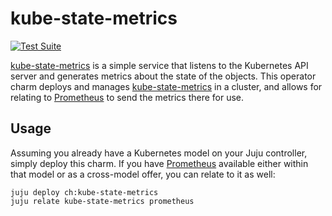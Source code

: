 # kube-state-metrics

[![Test Suite](https://github.com/johnsca/kube-state-metrics-operator/workflows/Test%20Suite/badge.svg)](https://github.com/johnsca/kube-state-metrics-operator/actions)

[kube-state-metrics][] is a simple service that listens to the Kubernetes API
server and generates metrics about the state of the objects. This operator
charm deploys and manages [kube-state-metrics][] in a cluster, and allows for
relating to [Prometheus][] to send the metrics there for use.


## Usage

Assuming you already have a Kubernetes model on your Juju controller,
simply deploy this charm. If you have [Prometheus][] available either
within that model or as a cross-model offer, you can relate to it as
well:

```
juju deploy ch:kube-state-metrics
juju relate kube-state-metrics prometheus
```


<!-- Links -->
[kube-state-metrics]: https://github.com/kubernetes/kube-state-metrics
[Prometheus]: https://charmhub.io/prometheus-k8s
